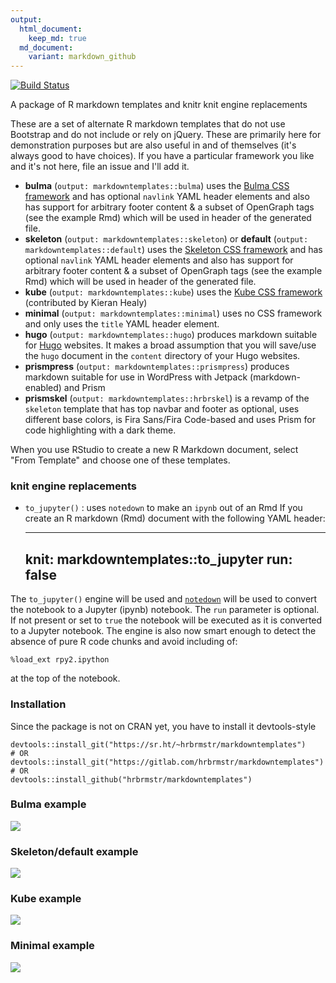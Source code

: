 ```yaml
---
output:
  html_document:
    keep_md: true
  md_document:
    variant: markdown_github
---
```

[![Build Status](https://travis-ci.org/hrbrmstr/markdowntemplates.svg)](https://travis-ci.org/hrbrmstr/markdowntemplates)

A package of R markdown templates and knitr knit engine replacements

These are a set of alternate R markdown templates that do not use Bootstrap and do not include or rely on jQuery. These are primarily here for demonstration purposes but are also useful in and of themselves (it's always good to have choices). If you have a particular framework you like and it's not here, file an issue and I'll add it.

- **bulma** (`output: markdowntemplates::bulma`) uses the [Bulma CSS framework](http://bulma.io) and has optional `navlink` YAML header elements and also has support for arbitrary footer content & a subset of OpenGraph tags (see the example Rmd) which will be used in header of the generated file.
- **skeleton** (`output: markdowntemplates::skeleton`) or **default** (`output: markdowntemplates::default`) uses the [Skeleton CSS framework](http://getskeleton.com) and has optional `navlink` YAML header elements and also has support for arbitrary footer content & a subset of OpenGraph tags (see the example Rmd) which will be used in header of the generated file.
- **kube** (`output: markdowntemplates::kube`) uses the [Kube CSS framework](https://imperavi.com/kube/) (contributed by Kieran Healy)
- **minimal** (`output: markdowntemplates::minimal`) uses no CSS framework and only uses the `title` YAML header element.
- **hugo** (`output: markdowntemplates::hugo`) produces markdown suitable for [Hugo](https://gohugo.io/) websites. It makes a broad assumption that you will save/use the `hugo` document in the `content` directory of your Hugo websites. 
- **prismpress** (`output: markdowntemplates::prismpress`) produces markdown suitable for use in WordPress with Jetpack (markdown-enabled) and Prism
- **prismskel** (`output: markdowntemplates::hrbrskel`) is a revamp of
the `skeleton` template that has top navbar and footer as optional, uses different
base colors, is Fira Sans/Fira Code-based and uses Prism for code highlighting
with a dark theme.

When you use RStudio to create a new R Markdown document, select "From Template" and choose one of these templates.

### knit engine replacements

- `to_jupyter()` : uses `notedown` to make an `ipynb` out of an Rmd
If you create an R markdown (Rmd) document with the following YAML header:

    ---
    knit: markdowntemplates::to_jupyter
    run: false
    ---

The `to_jupyter()` engine will be used and [`notedown`](https://github.com/aaren/notedown) will be used to convert the notebook to a Jupyter (ipynb) notebook. The `run` parameter is optional. If not present or set to `true` the notebook will be executed as it is converted to a Jupyter notebook. The engine is also now smart enough to detect the absence of pure R code chunks and avoid including of:

    %load_ext rpy2.ipython
    
at the top of the notebook.

### Installation

Since the package is not on CRAN yet, you have to install it devtools-style

```
devtools::install_git("https://sr.ht/~hrbrmstr/markdowntemplates")
# OR
devtools::install_git("https://gitlab.com/hrbrmstr/markdowntemplates")
# OR
devtools::install_github("hrbrmstr/markdowntemplates")
```

### Bulma example

![](./man/figures/bulma.png)

### Skeleton/default example

![](./man/figures/skeleton.png)

### Kube example

![](./man/figures/kube.png)

### Minimal example

![](./man/figures/minimal.png)
